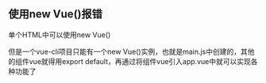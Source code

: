 ## 使用new Vue()报错

单个HTML中可以使用new Vue()

但是一个vue-cli项目只能有一个new Vue()实例，也就是main.js中创建的，其他的组件vue就得用export default，再通过将组件vue引入app.vue中就可以实现各种功能了